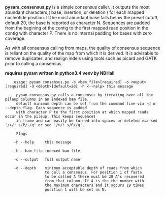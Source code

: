 **pysam_consensus.py** is a simple consensus caller. It outputs the most abundant characters,( base, insertion, or deletion ) for each mapped nucleotide position. If the most abundant base falls below the preset cutoff, default 20, the base is reported as character N. Sequences are padded from the begining of the contig to the first mapped read position in the contig with character P. There is no internal padding for bases with zero coverage. 

As with all consensus calling from maps, the quality of consensus sequence is reliant on the quality of the map from which it is derived. It is advisable to remove duplicates, and realign indels using tools such as picard and GATK prior to calling a consensus. 


**requires pysam
written in python3.4 venv by NDHall**




```
    usage: pysam_consensus.py -b <bam_file>[required] -o <ouput>[required] -d <depth>[default=20] -h <--help> this message

     pysam_consensus.py calls a consensus by iterating over all the pileup columns in an indexed bam file.
     default minimum depth can be set from the command line via -d or --depth flag. Each sequence is padded
     with character P to the first position at which mapped reads occur in the pileup. This keeps sequences
     in frame and can easily be turned into spaces or deleted via sed '/>/! s/P/-/g' or sed '/>/! s/P//g'. 

     Flags

    -h --help     this message
    
    -b --bam_file indexed bam file
   
    -o --output   full output name 

    -d --depth    minimum acceptable depth of reads from which
                  to call a consensus. For position 1 of fasta
                  to be called A there must be 20 A's recovered
                  from that column. If A is the the number with 
                  the maximum characters and it occurs 19 times
                  position 1 will be set as N. 


```
